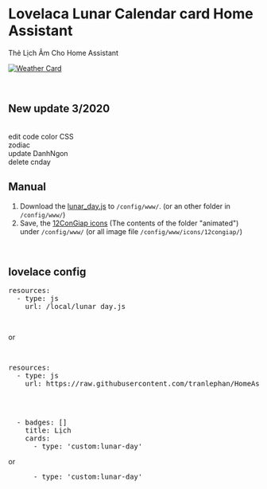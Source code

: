 <h1>Lovelaca Lunar Calendar card Home Assistant</h1>
<meta name="description" content="Âm Lịch Home Assistant" />
<meta name="robots" content="Lunar Calendar card" />
<p> Thẻ Lịch Âm Cho Home Assistant</p>
<p><a target="_blank" rel="noopener noreferrer" href="https://raw.githubusercontent.com/tranlephan/HomeAssistant/master/LunarCalendar/lunar-day1.png?raw=true"><img src="https://raw.githubusercontent.com/tranlephan/HomeAssistant/master/LunarCalendar/lunar-day1.png?raw=true" alt="Weather Card" style="max-width:100%;"></a></p>
<br>
<h2>New update 3/2020</h2><br>
  edit code
  color CSS<br>
  zodiac<br>
  update DanhNgon<br>
  delete cnday<br>
<h2>Manual</h2>
<ol>
<li>Download the <a href="https://github.com/tranlephan/HomeAssistant/blob/master/LunarCalendar/lunar_day.js" rel="nofollow">lunar_day.js</a> to <code>/config/www/</code>. (or an other folder in <code>/config/www/</code>)</li>
<li>Save, the <a href="http://www.mediafire.com/file/6hpicd55nz2y6fg/icons.rar/file" rel="nofollow">12ConGiap icons</a> (The contents of the folder "animated") under <code>/config/www/</code> (or all image file <code>/config/www/icons/12congiap/</code>)</li>
</ol>
<br>
<h2>lovelace config</h2>
<div>
<pre>
resources:
  - type: js
    url: /local/lunar_day.js
</pre>
</div>
<br>
<p>or</p>
<br>
<div>
<pre>
resources:
  - type: js
    url: https://raw.githubusercontent.com/tranlephan/HomeAssistant/master/LunarCalendar/lunar_day.js
</pre>
</div>
<br>

<br>
<div>
<pre>
  - badges: []
    title: Lịch
    cards:
      - type: 'custom:lunar-day'
</pre>
</div>
<p>or</p>
<div>
<pre>
      - type: 'custom:lunar-day'
</pre>
</div>
